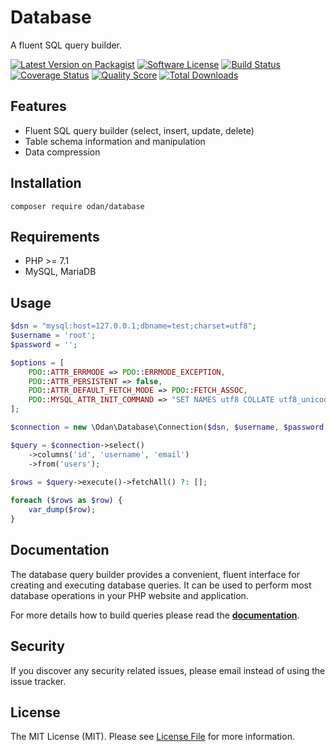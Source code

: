 # Database
 
A fluent SQL query builder.

[![Latest Version on Packagist](https://img.shields.io/github/release/odan/database.svg)](https://github.com/odan/database/releases)
[![Software License](https://img.shields.io/badge/license-MIT-brightgreen.svg)](LICENSE.md)
[![Build Status](https://travis-ci.org/odan/database.svg?branch=master)](https://travis-ci.org/odan/database)
[![Coverage Status](https://scrutinizer-ci.com/g/odan/database/badges/coverage.png?b=master)](https://scrutinizer-ci.com/g/odan/database/code-structure)
[![Quality Score](https://scrutinizer-ci.com/g/odan/database/badges/quality-score.png?b=master)](https://scrutinizer-ci.com/g/odan/database/?branch=master)
[![Total Downloads](https://img.shields.io/packagist/dt/odan/database.svg)](https://packagist.org/packages/odan/database/stats)


## Features

* Fluent SQL query builder (select, insert, update, delete)
* Table schema information and manipulation
* Data compression

## Installation

```shell
composer require odan/database
```

## Requirements

* PHP >= 7.1
* MySQL, MariaDB

## Usage

```php
$dsn = "mysql:host=127.0.0.1;dbname=test;charset=utf8";
$username = 'root';
$password = '';

$options = [
    PDO::ATTR_ERRMODE => PDO::ERRMODE_EXCEPTION,
    PDO::ATTR_PERSISTENT => false,
    PDO::ATTR_DEFAULT_FETCH_MODE => PDO::FETCH_ASSOC,
    PDO::MYSQL_ATTR_INIT_COMMAND => "SET NAMES utf8 COLLATE utf8_unicode_ci"
];

$connection = new \Odan\Database\Connection($dsn, $username, $password, $options);

$query = $connection->select()
    ->columns('id', 'username', 'email')
    ->from('users');

$rows = $query->execute()->fetchAll() ?: [];
    
foreach ($rows as $row) {
    var_dump($row);
}
```

## Documentation

The database query builder provides a convenient, fluent interface for creating and executing database queries. It can be used to perform most database operations in your PHP website and application.

For more details how to build queries please read the **[documentation](https://odan.github.io/database/)**.

## Security

If you discover any security related issues, please email instead of using the issue tracker.

## License

The MIT License (MIT). Please see [License File](LICENSE.md) for more information.


[PSR-1]: https://github.com/php-fig/fig-standards/blob/master/accepted/PSR-1-basic-coding-standard.md
[PSR-2]: https://github.com/php-fig/fig-standards/blob/master/accepted/PSR-2-coding-style-guide.md
[PSR-4]: https://github.com/php-fig/fig-standards/blob/master/accepted/PSR-4-autoloader.md
[Composer]: https://getcomposer.org/
[PHPUnit]: https://phpunit.de/
